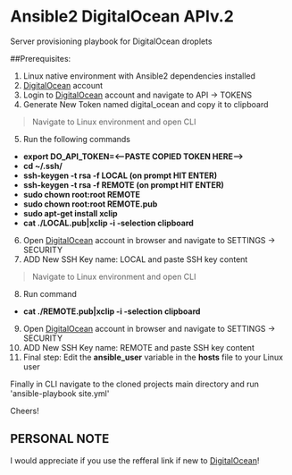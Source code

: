 # Ansible2 DigitalOcean APIv.2
Server provisioning playbook for DigitalOcean droplets

##Prerequisites:
1. Linux native environment with Ansible2 dependencies installed
2. <a href="https://m.do.co/c/0a8cc915e6ef">DigitalOcean</a> account
3. Login to <a href="https://m.do.co/c/0a8cc915e6ef">DigitalOcean</a> account and navigate to API -> TOKENS
4. Generate New Token named digital_ocean and copy it to clipboard
> Navigate to Linux environment and open CLI

5. Run the following commands
  * **export DO_API_TOKEN=<--PASTE COPIED TOKEN HERE-->**
  * **cd ~/.ssh/**
  * **ssh-keygen -t rsa -f LOCAL (on prompt HIT ENTER)**
  * **ssh-keygen -t rsa -f REMOTE (on prompt HIT ENTER)**
  * **sudo chown root:root REMOTE**
  * **sudo chown root:root REMOTE.pub**
  * **sudo apt-get install xclip**
  * **cat ./LOCAL.pub|xclip -i -selection clipboard**
6. Open <a href="https://m.do.co/c/0a8cc915e6ef">DigitalOcean</a> account in browser and navigate to SETTINGS -> SECURITY
7. ADD New SSH Key name: LOCAL and paste SSH key content
> Navigate to Linux environment and open CLI

8. Run command
  * **cat ./REMOTE.pub|xclip -i -selection clipboard**
9. Open <a href="https://m.do.co/c/0a8cc915e6ef">DigitalOcean</a> account in browser and navigate to SETTINGS -> SECURITY
10. ADD New SSH Key name: REMOTE and paste SSH key content
11. Final step: Edit the **ansible_user** variable in the **hosts** file to your Linux user

Finally in CLI navigate to the cloned projects main directory and run 'ansible-playbook site.yml'

Cheers!

PERSONAL NOTE
---
I would appreciate if you use the refferal link if new to <a href="https://m.do.co/c/0a8cc915e6ef">DigitalOcean</a>!
